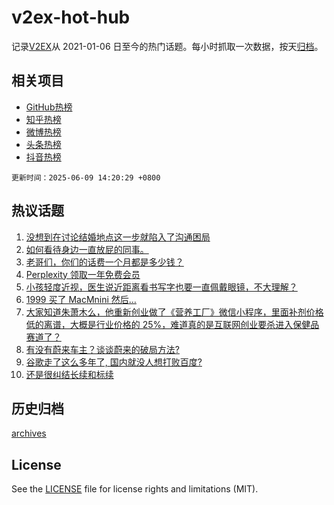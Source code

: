 # v2ex-hot-hub

 记录[V2EX](https://www.v2ex.com/)从 2021-01-06 日至今的热门话题。每小时抓取一次数据，按天[归档](archives)。
 
 ## 相关项目

- [GitHub热榜](https://github.com/lonnyzhang423/github-hot-hub)
- [知乎热榜](https://github.com/lonnyzhang423/zhihu-hot-hub)
- [微博热榜](https://github.com/lonnyzhang423/weibo-hot-hub)
- [头条热榜](https://github.com/lonnyzhang423/toutiao-hot-hub)
- [抖音热榜](https://github.com/lonnyzhang423/douyin-hot-hub)


 `更新时间：2025-06-09 14:20:29 +0800`

## 热议话题

1. [没想到在讨论结婚地点这一步就陷入了沟通困局](https://www.v2ex.com/t/1137271)
1. [如何看待身边一直放屁的同事。](https://www.v2ex.com/t/1137274)
1. [老哥们，你们的话费一个月都是多少钱？](https://www.v2ex.com/t/1137300)
1. [Perplexity 领取一年免费会员](https://www.v2ex.com/t/1137230)
1. [小孩轻度近视，医生说近距离看书写字也要一直佩戴眼镜，不大理解？](https://www.v2ex.com/t/1137212)
1. [1999 买了 MacMnini 然后…](https://www.v2ex.com/t/1137293)
1. [大家知道朱萧木么，他重新创业做了《营养工厂》微信小程序，里面补剂价格低的离谱，大概是行业价格的 25%，难道真的是互联网创业要杀进入保健品赛道了？](https://www.v2ex.com/t/1137273)
1. [有没有蔚来车主？谈谈蔚来的破局方法?](https://www.v2ex.com/t/1137335)
1. [谷歌走了这么多年了, 国内就没人想打败百度?](https://www.v2ex.com/t/1137239)
1. [还是很纠结长续和标续](https://www.v2ex.com/t/1137199)

## 历史归档

[archives](archives)

## License

See the [LICENSE](LICENSE) file for license rights and limitations (MIT).

